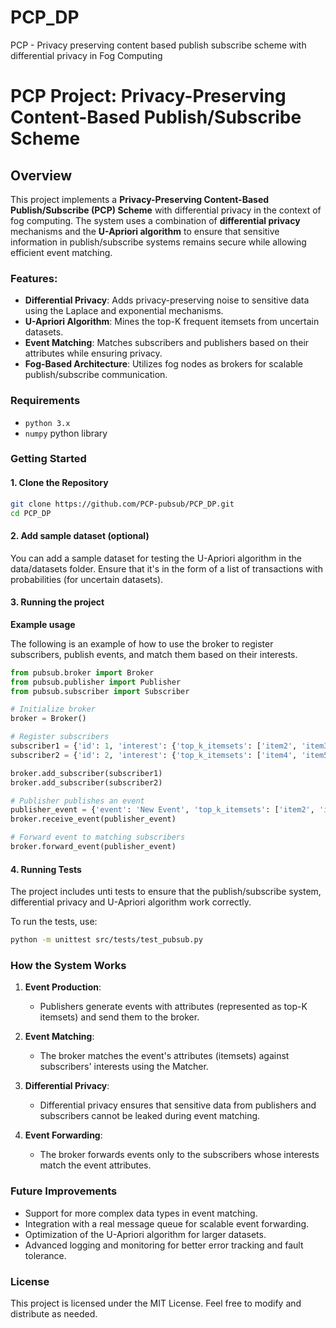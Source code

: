 # PCP_DP
PCP - Privacy preserving content based publish subscribe scheme with differential privacy in Fog Computing

# PCP Project: Privacy-Preserving Content-Based Publish/Subscribe Scheme

## Overview

This project implements a **Privacy-Preserving Content-Based Publish/Subscribe (PCP) Scheme** with differential privacy in the context of fog computing. The system uses a combination of **differential privacy** mechanisms and the **U-Apriori algorithm** to ensure that sensitive information in publish/subscribe systems remains secure while allowing efficient event matching.

### Features:

- **Differential Privacy**: Adds privacy-preserving noise to sensitive data using the Laplace and exponential mechanisms.
- **U-Apriori Algorithm**: Mines the top-K frequent itemsets from uncertain datasets.
- **Event Matching**: Matches subscribers and publishers based on their attributes while ensuring privacy.
- **Fog-Based Architecture**: Utilizes fog nodes as brokers for scalable publish/subscribe communication.

### Requirements

- `python 3.x`
- `numpy` python library

### Getting Started

#### 1. Clone the Repository

```bash
git clone https://github.com/PCP-pubsub/PCP_DP.git
cd PCP_DP
```

#### 2. Add sample dataset (optional)

You can add a sample dataset for testing the U-Apriori algorithm in the data/datasets folder. Ensure that it's in the form of a list of transactions with probabilities (for uncertain datasets).

#### 3. Running the project

**Example usage** 

The following is an example of how to use the broker to register subscribers, publish events, and match them based on their interests.

```python
from pubsub.broker import Broker
from pubsub.publisher import Publisher
from pubsub.subscriber import Subscriber

# Initialize broker
broker = Broker()

# Register subscribers
subscriber1 = {'id': 1, 'interest': {'top_k_itemsets': ['item2', 'item3']}}
subscriber2 = {'id': 2, 'interest': {'top_k_itemsets': ['item4', 'item5']}}

broker.add_subscriber(subscriber1)
broker.add_subscriber(subscriber2)

# Publisher publishes an event
publisher_event = {'event': 'New Event', 'top_k_itemsets': ['item2', 'item6']}
broker.receive_event(publisher_event)

# Forward event to matching subscribers
broker.forward_event(publisher_event)
```

#### 4. Running Tests

The project includes unti tests to ensure that the publish/subscribe system, differential privacy and U-Apriori algorithm work correctly.

To run the tests, use:

```bash
python -m unittest src/tests/test_pubsub.py
```

### How the System Works

1. **Event Production**:

    - Publishers generate events with attributes (represented as top-K itemsets) and send them to the broker.

2. **Event Matching**:

    - The broker matches the event's attributes (itemsets) against subscribers' interests using the Matcher.

3. **Differential Privacy**:

    - Differential privacy ensures that sensitive data from publishers and subscribers cannot be leaked during event matching.

4. **Event Forwarding**:

    - The broker forwards events only to the subscribers whose interests match the event attributes.

### Future Improvements
- Support for more complex data types in event matching.
- Integration with a real message queue for scalable event forwarding.
- Optimization of the U-Apriori algorithm for larger datasets.
- Advanced logging and monitoring for better error tracking and fault tolerance.

### License

This project is licensed under the MIT License. Feel free to modify and distribute as needed.

